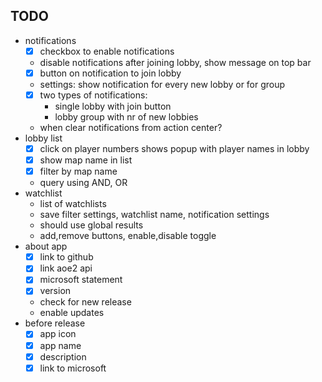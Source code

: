 ## TODO

- notifications
    - [x] checkbox to enable notifications
    - disable notifications after joining lobby, show message on top bar
    - [x] button on notification to join lobby
    - settings: show notification for every new lobby or for group
    - [x] two types of notifications:
        - single lobby with join button
        - lobby group with nr of new lobbies
    - when clear notifications from action center?
- lobby list
    - [x] click on player numbers shows popup with player names in lobby
    - [x] show map name in list
    - [x] filter by map name
    - query using AND, OR
- watchlist
    - list of watchlists
    - save filter settings, watchlist name, notification settings
    - should use global results
    - add,remove buttons, enable,disable toggle
- about app 
    - [x] link to github
    - [x] link aoe2 api
    - [x] microsoft statement
    - [x] version
    - check for new release
    - enable updates
- before release
    - [x] app icon
    - [x] app name
    - [x] description
    - [x] link to microsoft